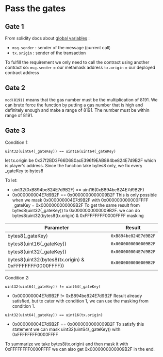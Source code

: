 # Pass the gates

## Gate 1
 From solidity docs about [global variables](https://docs.soliditylang.org/en/latest/cheatsheet.html?#global-variables) :

 - `msg.sender` : sender of the message (current call)
 - `tx.origin` : sender of the transaction

 To fulfill the requirement we only need to call the contract using another contract so:
 `msg.sender` = our metamask address
 `tx.origin` = our deployed contract address

 ## Gate 2
 `mod(8191)` means that the gas number must be the multiplication of 8191.
 We can brute force the function by putting a gas number that is high and definitely enough and make a range of 8191. The number must be within range of 8191.

 ## Gate 3
 Condition 1:
 ```
uint32(uint64(_gateKey)) == uint16(uint64(_gateKey)
 ```
 let tx.origin be 0x37f2BD3F66D680acE396f9EAB894be824E7d9B2F which is player's address. Since the function take bytes8 only, we fix every _gateKey to bytes8

To let:
 - uint32(0xB894be824E7d9B2F) == uint16(0xB894be824E7d9B2F)
 - 0x000000004E7d9B2F == 0x0000000000009B2F
 This is only possible when we mask 0x000000004E7d9B2F with 0x000000000000FFFF
 _gateKey = 0x0000000000009B2F
 To get the same result from bytes8(uint32(_gateKey)) to 0x0000000000009B2F. we can do bytes8(uint32(bytes8(tx.origin) & 0xFFFFFFFF0000FFFF masking

| Parameter | Result |
| -------- | -------- | 
|bytes8(_gateKey) |`0xB894be824E7d9B2F`|
|bytes8(uint16(_gateKey)) | `0x0000000000009B2F` |
|bytes8(uint32(_gateKey)) | `0x000000004E7d9B2F` |
|bytes8(uint32(bytes8(tx.origin) & 0xFFFFFFFF0000FFFF))| `0x0000000000009B2F` |


Condition 2:
 ```
uint32(uint64(_gateKey)) != uint64(_gateKey)
 ```
 - 0x000000004E7d9B2F != 0xB894be824E7d9B2F
Result already satisfied, but to cater with condition 1, we can use the masking from condition 1.

```
uint32(uint64(_gateKey)) == uint16(tx.origin)
```
- 0x000000004E7d9B2F == 0x0000000000009B2F
To satisfy this statement we can mask uint32(uint64(_gateKey)) with 0xFFFFFFFF0000FFFF

To summarize we take bytes8(tx.origin) and then mask it with 0xFFFFFFFF0000FFFF we can also get 0x0000000000009B2F in the end.